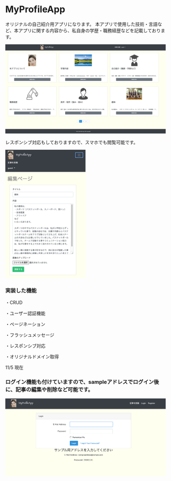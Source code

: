 # MyProfileApp

オリジナルの自己紹介用アプリになります。
本アプリで使用した技術・言語など、本アプリに関する内容から、私自身の学歴・職務経歴などを記載しております。

<img src="https://github.com/yuki-php/MyProfileApp/blob/main/public/images/toppage.png">
<p>レスポンシブ対応もしておりますので、スマホでも閲覧可能です。<p>
<img src="https://github.com/yuki-php/MyProfileApp/blob/main/public/images/responsive.png" width=50% >

### 実装した機能
<p>・CRUD<p>
<p>・ユーザー認証機能<p>
<p>・ページネーション<p>
<p>・フラッシュメッセージ<p>
<p>・レスポンシブ対応<p>
<p>・オリジナルドメイン取得<p>

11/5 現在

### ログイン機能も付けていますので、sampleアドレスでログイン後に、記事の編集や削除など可能です。
<img src="https://github.com/yuki-php/MyProfileApp/blob/main/public/images/sample-login.png"  >
